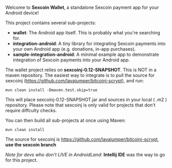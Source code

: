 Welcome to __Sexcoin Wallet__, a standalone Sexcoin payment app for your Android device!

This project contains several sub-projects:

 * __wallet__:
     The Android app itself. This is probably what you're searching for.
 * __integration-android__:
     A tiny library for integrating Sexcoin payments into your own Android app
     (e.g. donations, in-app purchases).
 * __sample-integration-android__:
     A minimal example app to demonstrate integration of Sexcoin payments into
     your Android app.


The wallet project relies on __sexcoinj-0.12-SNAPSHOT__. This is NOT in a maven repository. The easiest way to integrate is to pull the source for sexcoinj (https://github.com/lavajumper/bitcoinj-scrypt), and run:

`mvn clean install -Dmaven.test.skip=true`

This will place sexcoinj-0.12-SNAPSHOT.jar and sources in your local ( .m2 ) repository. Please note that sexcoinj is only valid for projects that don't require diffculty checks.

You can then build all sub-projects at once using Maven:

`mvn clean install`


The source for sexcoinj is https://github.com/lavajumper/bitcoinj-scrypt, __use the sexcoin branch__

*Note for devs who don't LIVE in AndroidLand*: __Intellij IDE__ was the way to go for this project.
